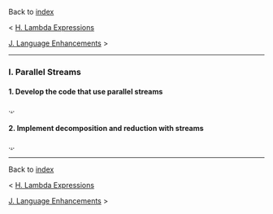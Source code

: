 Back to [index](README.md)

&lt; [H. Lambda Expressions](H-LambdaExpressions.md)

[J. Language Enhancements](J-LanguageEnhancements.md) &gt;

---
### I. Parallel Streams
#### 1. Develop the code that use parallel streams
.[.](https://www.youtube.com/watch?v=WS3VP2uLZb4&list=PL81q21TzR8w9WbIqRQ2Au_ifLy-iw8fED&index=34).

#### 2. Implement decomposition and reduction with streams
.[.](https://www.youtube.com/watch?v=f_vAi4PuLeE&list=PL81q21TzR8w9WbIqRQ2Au_ifLy-iw8fED&index=35).

---
Back to [index](README.md)

&lt; [H. Lambda Expressions](H-LambdaExpressions.md)

[J. Language Enhancements](J-LanguageEnhancements.md) &gt;
